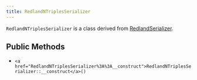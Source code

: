 ```yaml
---
title: RedlandNTriplesSerializer
---
```


`RedlandNTriplesSerializer` is a class derived from <a href="RedlandSerializer">RedlandSerializer</a>.

## Public Methods

* `<a href="RedlandNTriplesSerializer%3A%3A__construct">RedlandNTriplesSerializer::__construct</a>()`

